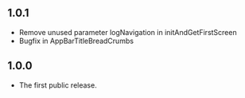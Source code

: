 ## 1.0.1  

- Remove unused parameter logNavigation in initAndGetFirstScreen
- Bugfix in AppBarTitleBreadCrumbs

## 1.0.0

- The first public release.
